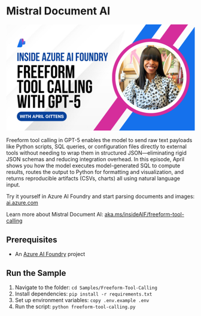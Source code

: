 # Mistral Document AI

![Freeform Tool Calling](../../Images/thumbnail-freeform-tool-calling.png)

Freeform tool calling in GPT-5 enables the model to send raw text payloads like Python scripts, SQL queries, or configuration files directly to external tools without needing to wrap them in structured JSON—eliminating rigid JSON schemas and reducing integration overhead. In this episode, April shows you how the model executes model-generated SQL to compute results, routes the output to Python for formatting and visualization, and returns reproducible artifacts (CSVs, charts) all using natural language input.

Try it yourself in Azure AI Foundry and start parsing documents and images: [ai.azure.com](https://ai.azure.com)

Learn more about Mistral Document AI: [aka.ms/insideAIF/freeform-tool-calling](https://aka.ms/insideAIF/freeform-tool-calling)

## Prerequisites

- An [Azure AI Foundry](https://ai.azure.com) project

## Run the Sample

1. Navigate to the folder: `cd Samples/Freeform-Tool-Calling`
1. Install dependencies: `pip install -r requirements.txt`
1. Set up environment variables: `copy .env.example .env`
1. Run the script: `python freeform-tool-calling.py`